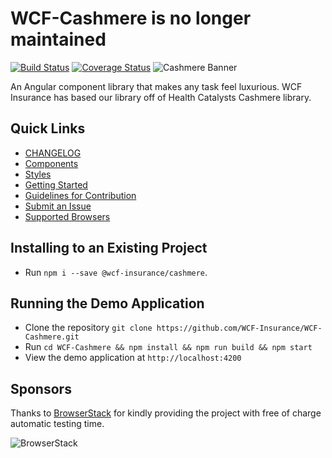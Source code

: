 # WCF-Cashmere is no longer maintained

[![Build Status](https://travis-ci.com/WCF-Insurance/WCF-Cashmere.svg?branch=master)](https://travis-ci.com/WCF-Insurance/WCF-Cashmere)
[![Coverage Status](https://coveralls.io/repos/github/WCF-Insurance/WCF-Cashmere/badge.svg?branch=master)](https://coveralls.io/github/WCF-Insurance/WCF-Cashmere?branch=master)
![Cashmere Banner](https://raw.githubusercontent.com/WCF-Insurance/WCF-Cashmere/master/CashmereBanner.png)

An Angular component library that makes any task feel luxurious. WCF Insurance has based our library off of Health Catalysts Cashmere library.

## Quick Links

-   [CHANGELOG](https://github.com/WCF-Insurance/Fabric.Cashmere/blob/master/CHANGELOG.md)
-   [Components](https://wcf-insurance.github.io/index.html)
-   [Styles](https://wcf-insurance.github.io/styles)
-   [Getting Started](https://wcf-insurance.github.io/guides/getting-started)
-   [Guidelines for Contribution](https://wcf-insurance.github.io/guides/contribution-guide)
-   [Submit an Issue](https://wcf-insurance.github.io/guides/submit-an-issue)
-   [Supported Browsers](https://wcf-insurance.github.io/guides/supported-browsers)

## Installing to an Existing Project

-   Run `npm i --save @wcf-insurance/cashmere`.

## Running the Demo Application

-   Clone the repository `git clone https://github.com/WCF-Insurance/WCF-Cashmere.git`
-   Run `cd WCF-Cashmere && npm install && npm run build && npm start`
-   View the demo application at `http://localhost:4200`

## Sponsors

Thanks to [BrowserStack](http://www.browserstack.com) for kindly providing the project with free of charge automatic testing time.

![BrowserStack](https://raw.githubusercontent.com/WCF-Insurance/WCF-Cashmere/master/Browserstack-logo@2x.png)
